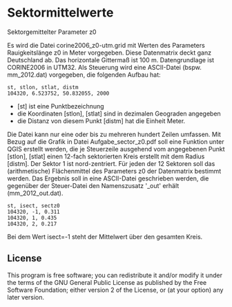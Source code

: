 Sektormittelwerte
=================

Sektorgemittelter Parameter z0

Es wird die Datei corine2006_z0-utm.grid mit Werten des Parameters Rauigkeitslänge z0 in Meter vorgegeben. Diese Datenmatrix deckt ganz Deutschland ab. Das horizontale Gittermaß ist 100 m. Datengrundlage ist CORINE2006 in UTM32. Als Steuerung wird eine ASCII-Datei (bspw. mm_2012.dat) vorgegeben, die folgenden Aufbau hat:


	st, stlon, stlat, distm
	104320, 6.523752, 50.832055, 2000


* [st] ist eine Punktbezeichnung
* die Koordinaten [stlon], [stlat] sind in dezimalen Geograden angegeben
* die Distanz von diesem Punkt [distm] hat die Einheit Meter. 

Die Datei kann nur eine oder bis zu mehreren hundert Zeilen umfassen. Mit Bezug auf die Grafik in Datei Aufgabe_sector_z0.pdf soll eine Funktion unter QGIS erstellt werden, die je Steuerzeile ausgehend vom angegebenen Punkt [stlon], [stlat] einen 12-fach sektorierten Kreis erstellt mit dem Radius [distm]. Der Sektor 1 ist nord-zentriert. Für jeden der 12 Sektoren soll das (arithmetische) Flächenmittel des Parameters z0 der Datenmatrix bestimmt werden. Das Ergebnis soll in eine ASCII-Datei geschrieben werden, die gegenüber der Steuer-Datei den Namenszusatz '_out' erhält (mm_2012_out.dat).


	st, isect, sectz0
	104320, -1, 0.311
	104320, 1, 0.435
	104320, 2, 0.217

Bei dem Wert isect=-1 steht der Mittelwert über den gesamten Kreis.

## License

This program is free software; you can redistribute it and/or modify it under the terms of the 
GNU General Public License as published by the Free Software Foundation; either version 2 of the 
License, or (at your option) any later version.

